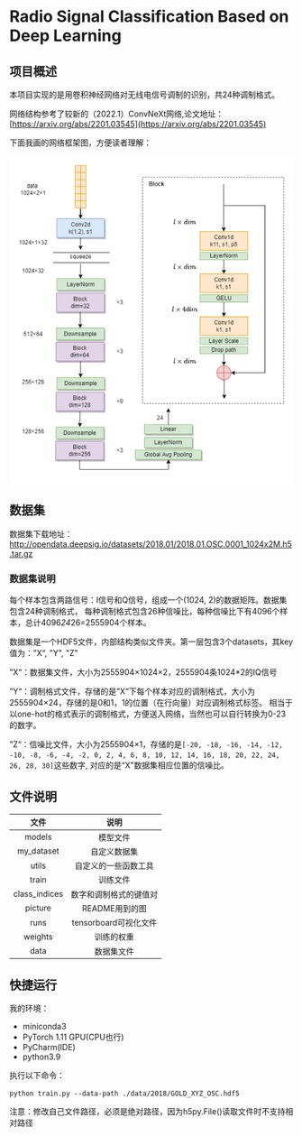 # Radio Signal Classification Based on Deep Learning
## 项目概述
本项目实现的是用卷积神经网络对无线电信号调制的识别，共24种调制格式。

网络结构参考了较新的（2022.1）ConvNeXt网络,论文地址：[https://arxiv.org/abs/2201.03545](https://arxiv.org/abs/2201.03545)

下面我画的网络框架图，方便读者理解：

![This is the ConvNeXt net](pictures/ConvNeXtV1.png)

## 数据集
数据集下载地址：http://opendata.deepsig.io/datasets/2018.01/2018.01.OSC.0001_1024x2M.h5.tar.gz

### 数据集说明
每个样本包含两路信号：I信号和Q信号，组成一个(1024, 2)的数据矩阵。数据集包含24种调制格式，
每种调制格式包含26种信噪比，每种信噪比下有4096个样本，总计4096*24*26=2555904个样本。

数据集是一个HDF5文件，内部结构类似文件夹。第一层包含3个datasets，其key值为：”X“, "Y", "Z"

”X“：数据集文件，大小为2555904×1024×2，2555904条1024*2的IQ信号

”Y“：调制格式文件，存储的是”X“下每个样本对应的调制格式，大小为2555904×24，存储的是0和1，1的位置（在行向量）对应调制格式标签。
相当于以one-hot的格式表示的调制格式，方便送入网络，当然也可以自行转换为0-23的数字。

”Z“：信噪比文件，大小为2555904×1，存储的是`[-20, -18, -16, -14, -12, -10, -8, -6, -4, -2, 0, 2, 4, 6, 8, 10, 12, 14, 16, 18, 20, 22, 24, 26, 28, 30]`这些数字,
对应的是“X"数据集相应位置的信噪比。
## 文件说明

|      文件       |        说明        |
|:-------------:|:----------------:|
|    models     |       模型文件       |
|  my_dataset   |      自定义数据集      |
|     utils     |    自定义的一些函数工具    |
|     train     |       训练文件       |
| class_indices |   数字和调制格式的键值对    |
|    picture    |    README用到的图    |
|     runs      | tensorboard可视化文件 |
|    weights    |      训练的权重       |
|     data      |      数据集文件       |  

## 快捷运行
我的环境：
- miniconda3
- PyTorch 1.11 GPU(CPU也行)
- PyCharm(IDE)
- python3.9

执行以下命令：
```commandline
python train.py --data-path ./data/2018/GOLD_XYZ_OSC.hdf5
```
注意：修改自己文件路径，必须是绝对路径，因为h5py.File()读取文件时不支持相对路径


